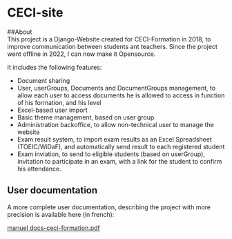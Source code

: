 # CECI-site

##About  
This project is a Django-Website created for CECI-Formation in 2018, to improve communication between students ant teachers.
Since the project went offline in 2022, I can now make it Opensource.

It includes the following features: 
- Document sharing
- User, userGroups, Documents and DocumentGroups management, to allow each user to access documents he is allowed to access in function of his formation, and his level
- Excel-based user import
- Basic theme management, based on user group
- Administration backoffice, to allow non-technical user to manage the website
- Exam result system, to import exam results as an Excel Spreadsheet (TOEIC/WiDaF), and automatically send result to each registered student
- Exam inviation, to send to eligible students (based on userGroup), invitation to participate in an exam, with a link for the student to confirm his attendance.

## User documentation
A more complete user documentation, describing the project with more precision is available here (in french):

[manuel docs-ceci-formation.pdf](https://github.com/Barnaud/CECI-site/files/9034348/manuel.docs-ceci-formation.pdf)
